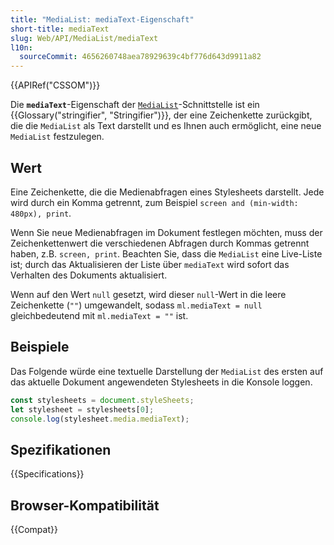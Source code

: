 ```yaml
---
title: "MediaList: mediaText-Eigenschaft"
short-title: mediaText
slug: Web/API/MediaList/mediaText
l10n:
  sourceCommit: 4656260748aea78929639c4bf776d643d9911a82
---
```


{{APIRef("CSSOM")}}

Die **`mediaText`**-Eigenschaft der [`MediaList`](/de/docs/Web/API/MediaList)-Schnittstelle ist ein {{Glossary("stringifier", "Stringifier")}}, der eine Zeichenkette zurückgibt, die die `MediaList` als Text darstellt und es Ihnen auch ermöglicht, eine neue `MediaList` festzulegen.

## Wert

Eine Zeichenkette, die die Medienabfragen eines Stylesheets darstellt. Jede wird durch ein Komma getrennt, zum Beispiel `screen and (min-width: 480px), print`.

Wenn Sie neue Medienabfragen im Dokument festlegen möchten, muss der Zeichenkettenwert die verschiedenen Abfragen durch Kommas getrennt haben, z.B. `screen, print`. Beachten Sie, dass die `MediaList` eine Live-Liste ist; durch das Aktualisieren der Liste über `mediaText` wird sofort das Verhalten des Dokuments aktualisiert.

Wenn auf den Wert `null` gesetzt, wird dieser `null`-Wert in die leere Zeichenkette (`""`) umgewandelt, sodass `ml.mediaText = null` gleichbedeutend mit `ml.mediaText = ""` ist.

## Beispiele

Das Folgende würde eine textuelle Darstellung der `MediaList` des ersten auf das aktuelle Dokument angewendeten Stylesheets in die Konsole loggen.

```js
const stylesheets = document.styleSheets;
let stylesheet = stylesheets[0];
console.log(stylesheet.media.mediaText);
```

## Spezifikationen

{{Specifications}}

## Browser-Kompatibilität

{{Compat}}
